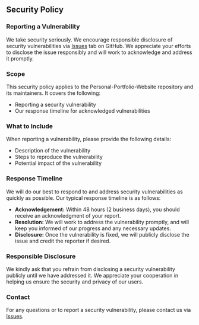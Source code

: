 ## Security Policy

### Reporting a Vulnerability

We take security seriously. We encourage responsible disclosure of security vulnerabilities via [Issues](https://github.com/rishibharadwajsai/Personal-Portfolio-Website/issues) tab on GitHub. We appreciate your efforts to disclose the issue responsibly and will work to acknowledge and address it promptly.

### Scope

This security policy applies to the Personal-Portfolio-Website repository and its maintainers. It covers the following:

- Reporting a security vulnerability
- Our response timeline for acknowledged vulnerabilities

### What to Include

When reporting a vulnerability, please provide the following details:

- Description of the vulnerability
- Steps to reproduce the vulnerability
- Potential impact of the vulnerability

### Response Timeline

We will do our best to respond to and address security vulnerabilities as quickly as possible. Our typical response timeline is as follows:

- **Acknowledgement:** Within 48 hours (2 business days), you should receive an acknowledgment of your report.
- **Resolution:** We will work to address the vulnerability promptly, and will keep you informed of our progress and any necessary updates.
- **Disclosure:** Once the vulnerability is fixed, we will publicly disclose the issue and credit the reporter if desired.

### Responsible Disclosure

We kindly ask that you refrain from disclosing a security vulnerability publicly until we have addressed it. We appreciate your cooperation in helping us ensure the security and privacy of our users.

### Contact

For any questions or to report a security vulnerability, please contact us via [Issues](https://github.com/rishibharadwajsai/Personal-Portfolio-Website/issues).
